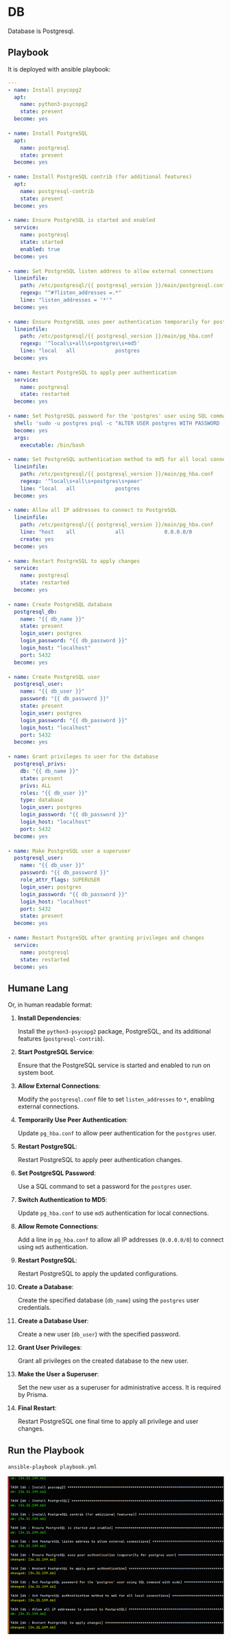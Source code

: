 # DB

Database is Postgresql.

## Playbook

It is deployed with ansible playbook:

```yml
---
- name: Install psycopg2
  apt:
    name: python3-psycopg2
    state: present
  become: yes

- name: Install PostgreSQL
  apt:
    name: postgresql
    state: present
  become: yes

- name: Install PostgreSQL contrib (for additional features)
  apt:
    name: postgresql-contrib
    state: present
  become: yes

- name: Ensure PostgreSQL is started and enabled
  service:
    name: postgresql
    state: started
    enabled: true
  become: yes

- name: Set PostgreSQL listen address to allow external connections
  lineinfile:
    path: /etc/postgresql/{{ postgresql_version }}/main/postgresql.conf
    regexp: "^#?listen_addresses =.*"
    line: "listen_addresses = '*'"
  become: yes

- name: Ensure PostgreSQL uses peer authentication temporarily for postgres user
  lineinfile:
    path: /etc/postgresql/{{ postgresql_version }}/main/pg_hba.conf
    regexp: '^local\s+all\s+postgres\s+md5'
    line: "local   all             postgres                                peer"
  become: yes

- name: Restart PostgreSQL to apply peer authentication
  service:
    name: postgresql
    state: restarted
  become: yes

- name: Set PostgreSQL password for the 'postgres' user using SQL command with sudo
  shell: 'sudo -u postgres psql -c "ALTER USER postgres WITH PASSWORD ''{{ db_password }}'';"'
  become: yes
  args:
    executable: /bin/bash

- name: Set PostgreSQL authentication method to md5 for all local connections
  lineinfile:
    path: /etc/postgresql/{{ postgresql_version }}/main/pg_hba.conf
    regexp: '^local\s+all\s+postgres\s+peer'
    line: "local   all             postgres                                md5"
  become: yes

- name: Allow all IP addresses to connect to PostgreSQL
  lineinfile:
    path: /etc/postgresql/{{ postgresql_version }}/main/pg_hba.conf
    line: "host    all             all             0.0.0.0/0               md5"
    create: yes
  become: yes

- name: Restart PostgreSQL to apply changes
  service:
    name: postgresql
    state: restarted
  become: yes

- name: Create PostgreSQL database
  postgresql_db:
    name: "{{ db_name }}"
    state: present
    login_user: postgres
    login_password: "{{ db_password }}"
    login_host: "localhost"
    port: 5432
  become: yes

- name: Create PostgreSQL user
  postgresql_user:
    name: "{{ db_user }}"
    password: "{{ db_password }}"
    state: present
    login_user: postgres
    login_password: "{{ db_password }}"
    login_host: "localhost"
    port: 5432
  become: yes

- name: Grant privileges to user for the database
  postgresql_privs:
    db: "{{ db_name }}"
    state: present
    privs: ALL
    roles: "{{ db_user }}"
    type: database
    login_user: postgres
    login_password: "{{ db_password }}"
    login_host: "localhost"
    port: 5432
  become: yes

- name: Make PostgreSQL user a superuser
  postgresql_user:
    name: "{{ db_user }}"
    password: "{{ db_password }}"
    role_attr_flags: SUPERUSER
    login_user: postgres
    login_password: "{{ db_password }}"
    login_host: "localhost"
    port: 5432
    state: present
  become: yes

- name: Restart PostgreSQL after granting privileges and changes
  service:
    name: postgresql
    state: restarted
  become: yes

```

## Humane Lang

Or, in human readable format:

1. **Install Dependencies**:

    Install the `python3-psycopg2` package, PostgreSQL, and its additional features (`postgresql-contrib`).

2. **Start PostgreSQL Service**:

    Ensure that the PostgreSQL service is started and enabled to run on system boot.

3. **Allow External Connections**:

    Modify the `postgresql.conf` file to set `listen_addresses` to `*`, enabling external connections.

4. **Temporarily Use Peer Authentication**:

    Update `pg_hba.conf` to allow peer authentication for the `postgres` user.

5. **Restart PostgreSQL**:

    Restart PostgreSQL to apply peer authentication changes.

6. **Set PostgreSQL Password**:

    Use a SQL command to set a password for the `postgres` user.

7. **Switch Authentication to MD5**:

    Update `pg_hba.conf` to use `md5` authentication for local connections.

8. **Allow Remote Connections**:

    Add a line in `pg_hba.conf` to allow all IP addresses (`0.0.0.0/0`) to connect using `md5` authentication.

9. **Restart PostgreSQL**:

    Restart PostgreSQL to apply the updated configurations.

10. **Create a Database**:

    Create the specified database (`db_name`) using the `postgres` user credentials.

11. **Create a Database User**:

    Create a new user (`db_user`) with the specified password.

12. **Grant User Privileges**:

    Grant all privileges on the created database to the new user.

13. **Make the User a Superuser**:

    Set the new user as a superuser for administrative access. It is required by Prisma.

14. **Final Restart**:

    Restart PostgreSQL one final time to apply all privilege and user changes.

## Run the Playbook

```bash
ansible-playbook playbook.yml
```

![alt text](image.png)
